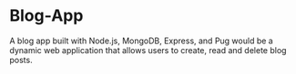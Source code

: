 # Blog-App
 A blog app built with Node.js, MongoDB, Express, and Pug would be a dynamic web application that allows users to create, read and delete blog posts. 
